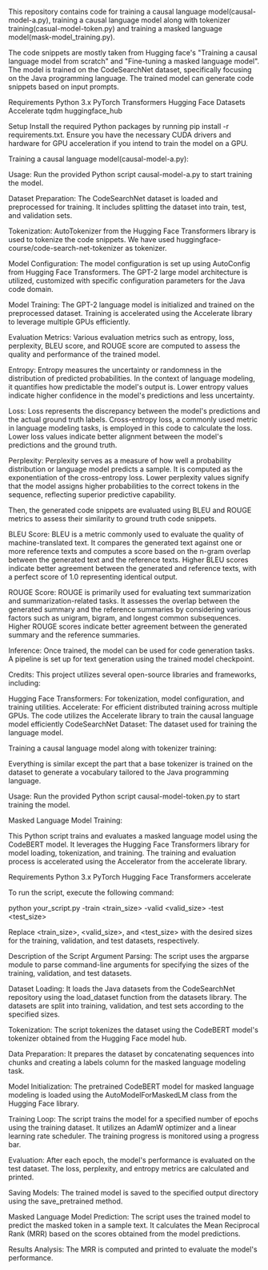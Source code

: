 This repository contains code for training a causal language model(causal-model-a.py), training a causal language model along with tokenizer training(casual-model-token.py) and training a masked language model(mask-model_training.py).

The code snippets are mostly taken from Hugging face's "Training a causal language model from scratch" and  "Fine-tuning a masked language model". The model is trained on the CodeSearchNet dataset, specifically focusing on the Java programming language. The trained model can generate code snippets based on input prompts.

Requirements
Python 3.x
PyTorch
Transformers
Hugging Face Datasets
Accelerate
tqdm
huggingface_hub

Setup
Install the required Python packages by running pip install -r requirements.txt.
Ensure you have the necessary CUDA drivers and hardware for GPU acceleration if you intend to train the model on a GPU.

Training a causal language model(causal-model-a.py):

Usage:
Run the provided Python script causal-model-a.py to start training the model.

Dataset Preparation: The CodeSearchNet dataset is loaded and preprocessed for training. It includes splitting the dataset into train, test, and validation sets.

Tokenization: AutoTokenizer from the Hugging Face Transformers library is used to tokenize the code snippets. We have used huggingface-course/code-search-net-tokenizer as tokenizer.

Model Configuration: The model configuration is set up using AutoConfig from Hugging Face Transformers. The GPT-2 large model architecture is utilized, customized with specific configuration parameters for the Java code domain.

Model Training: The GPT-2 language model is initialized and trained on the preprocessed dataset. Training is accelerated using the Accelerate library to leverage multiple GPUs efficiently.

Evaluation Metrics: Various evaluation metrics such as entropy, loss, perplexity, BLEU score, and ROUGE score are computed to assess the quality and performance of the trained model.


Entropy: Entropy measures the uncertainty or randomness in the distribution of predicted probabilities. In the context of language modeling, it quantifies how predictable the model's output is. Lower entropy values indicate higher confidence in the model's predictions and less uncertainty.

Loss: Loss represents the discrepancy between the model's predictions and the actual ground truth labels. Cross-entropy loss, a commonly used metric in language modeling tasks, is employed in this code to calculate the loss. Lower loss values indicate better alignment between the model's predictions and the ground truth.

Perplexity: Perplexity serves as a measure of how well a probability distribution or language model predicts a sample. It is computed as the exponentiation of the cross-entropy loss. Lower perplexity values signify that the model assigns higher probabilities to the correct tokens in the sequence, reflecting superior predictive capability.

Then, the generated code snippets are evaluated using BLEU and ROUGE metrics to assess their similarity to ground truth code snippets.

BLEU Score: BLEU is a metric commonly used to evaluate the quality of machine-translated text. It compares the generated text against one or more reference texts and computes a score based on the n-gram overlap between the generated text and the reference texts. Higher BLEU scores indicate better agreement between the generated and reference texts, with a perfect score of 1.0 representing identical output.

ROUGE Score: ROUGE is primarily used for evaluating text summarization and summarization-related tasks. It assesses the overlap between the generated summary and the reference summaries by considering various factors such as unigram, bigram, and longest common subsequences. Higher ROUGE scores indicate better agreement between the generated summary and the reference summaries.

Inference: Once trained, the model can be used for code generation tasks. A pipeline is set up for text generation using the trained model checkpoint.

Credits:
This project utilizes several open-source libraries and frameworks, including:

Hugging Face Transformers: For tokenization, model configuration, and training utilities.
Accelerate: For efficient distributed training across multiple GPUs. The code utilizes the Accelerate library to train the causal language model efficiently 
CodeSearchNet Dataset: The dataset used for training the language model.

Training a causal language model along with tokenizer training:

Everything is similar except the part that a base tokenizer is trained on the dataset to generate a vocabulary tailored to the Java programming language.

Usage:
Run the provided Python script causal-model-token.py to start training the model.

Masked Language Model Training:

This Python script trains and evaluates a masked language model using the CodeBERT model. It leverages the Hugging Face Transformers library for model loading, tokenization, and training. The training and evaluation process is accelerated using the Accelerator from the accelerate library.

Requirements
Python 3.x
PyTorch
Hugging Face Transformers
accelerate

To run the script, execute the following command:

python your_script.py -train <train_size> -valid <valid_size> -test <test_size>

Replace <train_size>, <valid_size>, and <test_size> with the desired sizes for the training, validation, and test datasets, respectively.

Description of the Script
Argument Parsing: The script uses the argparse module to parse command-line arguments for specifying the sizes of the training, validation, and test datasets.

Dataset Loading: It loads the Java datasets from the CodeSearchNet repository using the load_dataset function from the datasets library. The datasets are split into training, validation, and test sets according to the specified sizes.

Tokenization: The script tokenizes the dataset using the CodeBERT model's tokenizer obtained from the Hugging Face model hub.

Data Preparation: It prepares the dataset by concatenating sequences into chunks and creating a labels column for the masked language modeling task.

Model Initialization: The pretrained CodeBERT model for masked language modeling is loaded using the AutoModelForMaskedLM class from the Hugging Face library.

Training Loop: The script trains the model for a specified number of epochs using the training dataset. It utilizes an AdamW optimizer and a linear learning rate scheduler. The training progress is monitored using a progress bar.

Evaluation: After each epoch, the model's performance is evaluated on the test dataset. The loss, perplexity, and entropy metrics are calculated and printed.

Saving Models: The trained model is saved to the specified output directory using the save_pretrained method.

Masked Language Model Prediction: The script uses the trained model to predict the masked token in a sample text. It calculates the Mean Reciprocal Rank (MRR) based on the scores obtained from the model predictions.

Results Analysis: The MRR is computed and printed to evaluate the model's performance.
